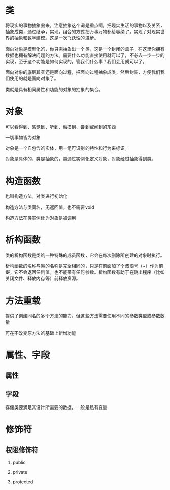 # 类

将现实的事物抽象出来，注意抽象这个词是重点啊，把现实生活的事物以及关系，抽象成类，通过继承，实现，组合的方式把万事万物都给容纳了。实现了对现实世界的抽象和数学建模。这是一次飞跃性的进步。

面向对象是模型化的，你只需抽象出一个类，这是一个封闭的盒子，在这里你拥有数据也拥有解决问题的方法。需要什么功能直接使用就可以了，不必去一步一步的实现，至于这个功能是如何实现的，管我们什么事？我们会用就可以了。

面向对象的底层其实还是面向过程，把面向过程抽象成类，然后封装，方便我们我们使用的就是面向对象了。

类就是具有相同属性和功能的对象的抽象的集合。

# 对象

可以看得到、感觉到、听到、触摸到、尝到或闻到的东西

一切事物皆为对象

对象是一个自包含的实体，用一组可识别的特性和行为来标识。

对象是具体的，类是抽象的，类通过实例化定义对象，对象经过抽象得到类。

# 构造函数

也叫构造方法，对类进行初始化

构造方法与类同名，无返回值，也不需要void

构造方法在类实例化为对象是被调用

# 析构函数

类的析构函数是类的一种特殊的成员函数，它会在每次删除所创建的对象时执行。

析构函数的名称与类的名称是完全相同的，只是在前面加了个波浪号（~）作为前缀，它不会返回任何值，也不能带有任何参数。析构函数有助于在跳出程序（比如关闭文件、释放内存等）前释放资源。

# 方法重载

提供了创建同名的多个方法的能力，但这些方法需要使用不同的参数类型或参数数量

可在不改变原方法的基础上新增功能

# 属性、字段

## 属性



## 字段

存储类要满足其设计所需要的数据，一般是私有变量

# 修饰符

## 权限修饰符

1. public



2. private



3. protected

